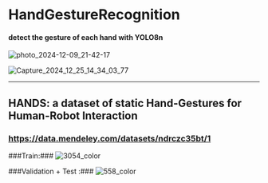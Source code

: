 # HandGestureRecognition
#### detect the gesture of each hand with YOLO8n ####

![photo_2024-12-09_21-42-17](https://github.com/user-attachments/assets/afb5b8b6-aec7-4ef0-b232-0c7b4857db03)

![Capture_2024_12_25_14_34_03_77](https://github.com/user-attachments/assets/94542abb-8a48-48ef-a32e-4f02f5811f73)

--------------------------------------------------------------------------
## HANDS: a dataset of static Hand-Gestures for Human-Robot Interaction ##
### https://data.mendeley.com/datasets/ndrczc35bt/1 ###

###Train:###
![3054_color](https://github.com/user-attachments/assets/445684fb-f720-4c29-a360-c5c2e2c5b359)

###Validation + Test :###
![558_color](https://github.com/user-attachments/assets/60f22feb-8270-4939-95a8-b757b718ea6c)

